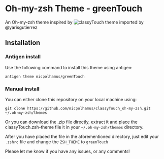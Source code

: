 # Oh-my-zsh Theme - greenTouch

An Oh-my-zsh theme inspired by ![classyTouch](https://github.com/yarisgutierrez/classyTouch_oh-my-zsh) theme imported by @yarisgutierrez

## Installation

### Antigen install

Use the following command to install this theme using antigen:

`antigen theme nicpolhamus/greenTouch`

### Manual install

You can either clone this repository on your local machine using: 

`git clone https://github.com/nicpolhamus/classyTouch_oh-my-zsh.git ~/.oh-my-zsh/themes`

Or you can download the .zip file directly, extract it and place the classyTouch.zsh-theme file it in your `~/.oh-my-zsh/themes` directory.

After you have placed the file in the aforementioned directory, just edit your `.zshrc` file and change the `ZSH_THEME` to `greenTouch`

Please let me know if you have any issues, or any comments!
